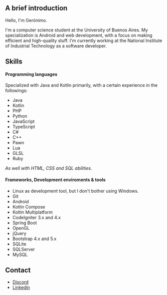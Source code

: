 ## A brief introduction

Hello, I'm Gerónimo.

I'm a computer science student at the University of Buenos Aires. My specialization is Android and web development, with a focus on making efficient and high-quality stuff.
I'm currently working at the National Institute of Industrial Technology as a software developer.

## Skills

#### Programming languages
Specialized with Java and Kotlin primarily, with a certain experience in the followings:

* Java
* Kotlin
* PHP
* Python
* JavaScript
* TypeScript
* C#
* C++
* Pawn
* Lua
* GLSL
* Ruby

_As well with HTML, CSS and SQL abilities._

#### Frameworks, Development enviroments & tools

* Linux as development tool, but I don't bother using Windows.
* Git
* Android
* Kotlin Compose
* Koltin Multiplatform
* CodeIgniter 3.x and 4.x
* Spring Boot
* OpenGL
* jQuery
* Bootstrap 4.x and 5.x
* SQLite
* SQLServer
* MySQL

## Contact

* [Discord](https://discord.com/users/461360133503451137)
* [Linkedin](https://www.linkedin.com/in/gerónimo-ferruccio-081110325)
